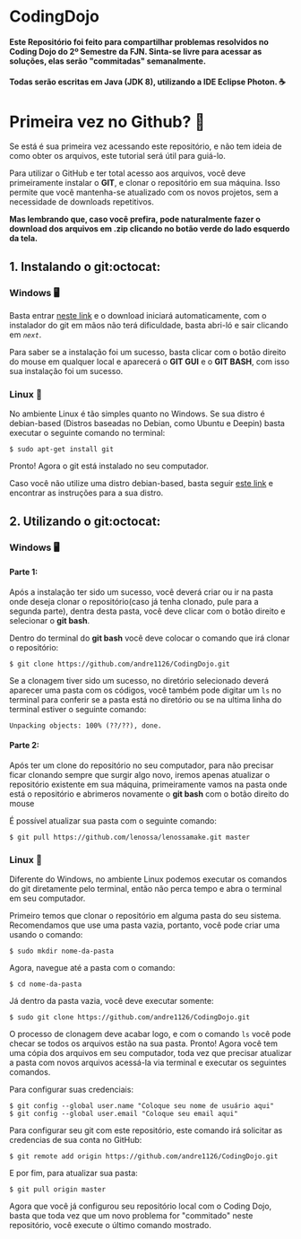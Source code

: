 # CodingDojo
#### Este Repositório foi feito para compartilhar problemas resolvidos no Coding Dojo do 2º Semestre da FJN. Sinta-se livre para acessar as soluções, elas serão "commitadas" semanalmente. 

#### Todas serão escritas em Java (JDK 8), utilizando a IDE Eclipse Photon. ☕


# Primeira vez no Github? 👶

Se está é sua primeira vez acessando este repositório, e não tem ideia de como obter os arquivos, este tutorial será útil para guiá-lo. 

Para utilizar o GitHub e ter total acesso aos arquivos, você deve primeiramente instalar o **GIT**, e clonar o repositório em sua máquina. Isso permite que você mantenha-se atualizado com os novos projetos, sem a necessidade de downloads repetitivos.

**Mas lembrando que, caso você prefira, pode naturalmente fazer o download dos arquivos em .zip clicando no botão verde do lado esquerdo da tela.**
 
 
## 1. Instalando o git:octocat:

### Windows 🖥
Basta entrar [neste link](https://git-scm.com/download/win) e o download iniciará automaticamente, com o instalador do git em mãos não terá dificuldade, basta abri-ló e sair clicando em *```next```*.

Para saber se a instalação foi um sucesso, basta clicar com o botão direito do mouse em qualquer local e aparecerá o **GIT GUI** e o **GIT BASH**, com isso sua instalação foi um sucesso.

### Linux 🐧
No ambiente Linux é tão simples quanto no Windows. Se sua distro é debian-based (Distros baseadas no Debian, como Ubuntu e Deepin) basta executar o seguinte comando no terminal:
```
$ sudo apt-get install git
```
Pronto! Agora o git está instalado no seu computador.

Caso você não utilize uma distro debian-based, basta seguir [este link](https://git-scm.com/download/linux) e encontrar as instruções para a sua distro.


## 2. Utilizando o git:octocat:

### Windows 🖥

#### Parte 1: 

Após a instalação ter sido um sucesso, você deverá criar ou ir na pasta onde deseja clonar o repositório(caso já tenha clonado, pule para a segunda parte), dentra desta pasta, você deve clicar com o botão direito e selecionar o **git bash**.

Dentro do terminal do **git bash** você deve colocar o comando que irá clonar o repositório:
```
$ git clone https://github.com/andre1126/CodingDojo.git
```
Se a clonagem tiver sido um sucesso, no diretório selecionado deverá aparecer uma pasta com os códigos, você também pode digitar um ```ls``` no terminal para conferir se a pasta está no diretório ou se na ultima linha do terminal estiver o seguinte comando:
```
Unpacking objects: 100% (??/??), done.
```
#### Parte 2:

Após ter um clone do repositório no seu computador, para não precisar ficar clonando sempre que surgir algo novo, iremos apenas atualizar o repositório existente em sua máquina, primeiramente vamos na pasta onde está o repositório e abrimeros novamente o **git bash** com o botão direito do mouse

É possível atualizar sua pasta com o seguinte comando:
```
$ git pull https://github.com/lenossa/lenossamake.git master
```


### Linux 🐧

Diferente do Windows, no ambiente Linux podemos executar os comandos do git diretamente pelo terminal, então não perca tempo e abra o terminal em seu computador.

Primeiro temos que clonar o repositório em alguma pasta do seu sistema. Recomendamos que use uma pasta vazia, portanto, você pode criar uma usando o comando:
```
$ sudo mkdir nome-da-pasta
```
Agora, navegue até a pasta com o comando:
```
$ cd nome-da-pasta
```
Já dentro da pasta vazia, você deve executar somente:
```
$ sudo git clone https://github.com/andre1126/CodingDojo.git
```
O processo de clonagem deve acabar logo, e com o comando ```ls``` você pode checar se todos os arquivos estão na sua pasta.
Pronto! Agora você tem uma cópia dos arquivos em seu computador, toda vez que precisar atualizar a pasta com novos arquivos acessá-la via terminal e executar os seguintes comandos.

Para configurar suas credenciais:
```
$ git config --global user.name "Coloque seu nome de usuário aqui"
$ git config --global user.email "Coloque seu email aqui"
```

Para configurar seu git com este repositório, este comando irá solicitar as credencias de sua conta no GitHub:

```
$ git remote add origin https://github.com/andre1126/CodingDojo.git
```

E por fim, para atualizar sua pasta:
```
$ git pull origin master
```

Agora que você já configurou seu repositório local com o Coding Dojo, basta que toda vez que um novo problema for "commitado" neste repositório, você execute o último comando mostrado.
